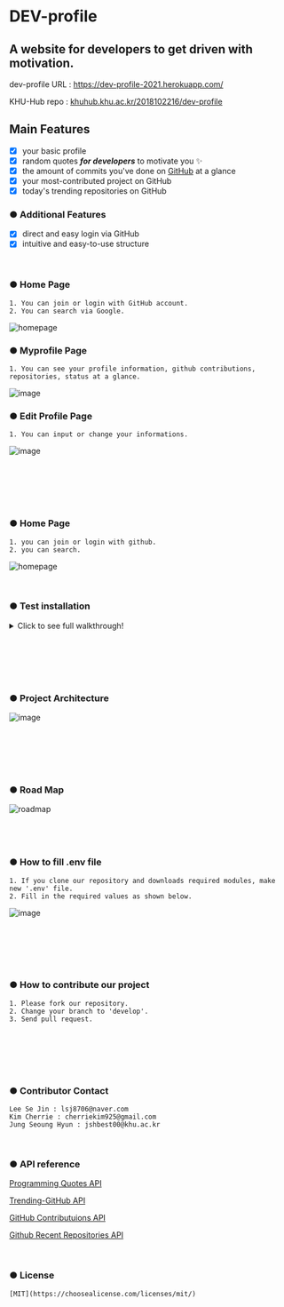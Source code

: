# DEV-profile

## **A website for developers to get driven with motivation.**

dev-profile URL : https://dev-profile-2021.herokuapp.com/

KHU-Hub repo : [khuhub.khu.ac.kr/2018102216/dev-profile](https://khuhub.khu.ac.kr/2018102216/dev-profile)
<br>

## Main Features

- [x] your basic profile
- [x] random quotes **_for developers_** to motivate you :sparkles:
- [x] the amount of commits you've done on [GitHub](https://github.com/) at a glance
- [x] your most-contributed project on GitHub
- [x] today's trending repositories on GitHub

### ● Additional Features

- [x] direct and easy login via GitHub
- [x] intuitive and easy-to-use structure

<br>

### ● Home Page

    1. You can join or login with GitHub account.
    2. You can search via Google.

![homepage](https://oss-2020105657.s3.amazonaws.com/homepage.png)

### ● Myprofile Page

    1. You can see your profile information, github contributions, repositories, status at a glance.

![image](https://oss-2020105657.s3.amazonaws.com/myprofile.png)

### ● Edit Profile Page

    1. You can input or change your informations.

![image](https://oss-2020105657.s3.amazonaws.com/edit+profile.png)

## <br>

<br>

### ● Home Page

    1. you can join or login with github.
    2. you can search.

![homepage](https://oss-2020105657.s3.amazonaws.com/homepage.png)

<br>

### ● Test installation

<details>
<summary>Click to see full walkthrough!</summary>
<div markdown="1">

After cloning repository, type into terminal to automatically install modules and libraries.

```bash
npm install
```

To run server,

```bash
npm run dev:server
```

```bash
npm run dev:assets
```

## <br>

<br>

### ● Installation MongoDB

    1. Access to the MongoDB homepage.

![homepage](https://oss-2020105657.s3.amazonaws.com/MongoDB+homepage.png)

    2. Select options and download MongoDB.

![options](https://oss-2020105657.s3.amazonaws.com/MongoDB+install.png)

    3. If this screen appears when installing MongoDB, please select 'complete' and proceed.

![precaution](https://oss-2020105657.s3.amazonaws.com/MongoDB+precaution.png)

    4. When you enter 'mongo' command in vsc terminal, it is installed well when the screen appears as below.

![image](https://oss-2020105657.s3.amazonaws.com/MongoDB+installation+well.png)

### ● To setting environment variable.

```bash
    -ps. When entering 'mongo' command in vsc terminal, skip this part if it runs well.
```

    1. Find folder where mongoDB is installed, and make a copy of the folder's route.

![image](https://oss-2020105657.s3.amazonaws.com/MongoDB+path.png)

    2. And you open the 'environment variable' page. If using window environment, you can use command (window + R) and input 'sysdm.cpl ,3'. And click 'environment variable'.

![image](https://oss-2020105657.s3.amazonaws.com/environment+window.png)

    3. You must find 'path' in 'system variable' categroy, not 'users variable'. If you find 'path' in 'system variable', then check 'path' and click 'Editing'.

![image](https://oss-2020105657.s3.amazonaws.com/Find+path+in+system+variable.png)

## <br>

<br>

### ● MongoDB Installation

    1. Access to the MongoDB homepage.

![homepage](https://oss-2020105657.s3.amazonaws.com/MongoDB+homepage.png)

    2. Select options and download MongoDB.

![options](https://oss-2020105657.s3.amazonaws.com/MongoDB+install.png)

    3. If this screen appears when installing MongoDB, please select 'complete' and proceed.

![precaution](https://oss-2020105657.s3.amazonaws.com/MongoDB+precaution.png)

    4. If you enter 'mongo' command in vsc terminal, it will be installed with the screen appearing as below.

![image](https://oss-2020105657.s3.amazonaws.com/MongoDB+installation+well.png)

### ● Setting environment variables

```bash
    -ps. When entering 'mongo' command in vsc terminal, skip this part if it runs well.
```

    1. Find the folder where mongoDB is installed, and copy the folder's route.

![image](https://oss-2020105657.s3.amazonaws.com/MongoDB+path.png)

    2. Open the 'environment variable' page. In Windows environment, you can use command (window + R) and input 'sysdm.cpl ,3'. Then, click 'environment variable'.

![image](https://oss-2020105657.s3.amazonaws.com/environment+window.png)

    3. You must find 'path' in 'system variable' categroy, not 'users variable'. If you find 'path' in 'system variable', then check 'path' and click 'Editing'.

![image](https://oss-2020105657.s3.amazonaws.com/Find+path+in+system+variable.png)

    4. Create a new environmental variable path using the Mongo db address you copied earlier.

![image](https://oss-2020105657.s3.amazonaws.com/make+new+environment+path.png)

    5. Please check if Mongo Db is working well refering to the fourth method of "MongoDB Installation".

### ● Nodejs Installation

    install node js.

</div>    
</details>

## <br>

<br>

### ● Project Architecture

![image](https://cherriesbucket.s3.amazonaws.com/OSS_Project_Architecture.png)

## <br>

<br>

### ● Road Map

![roadmap](https://oss-2020105657.s3.amazonaws.com/roadmap.png)

## <br>

### ● How to fill .env file

    1. If you clone our repository and downloads required modules, make new '.env' file.
    2. Fill in the required values as shown below.

![image](https://oss-2020105657.s3.amazonaws.com/fill+env+file.png)

## <br>

<br>

### ● How to contribute our project

    1. Please fork our repository.
    2. Change your branch to 'develop'.
    3. Send pull request.

## <br>

<br>

### ● Contributor Contact

    Lee Se Jin : lsj8706@naver.com
    Kim Cherrie : cherriekim925@gmail.com
    Jung Seoung Hyun : jshbest00@khu.ac.kr

<br>

### ● API reference

[Programming Quotes API](quotes.stormconsultancy.co.uk/random.json)

[Trending-GitHub API](https://docs.trending-github.com/)

[GitHub Contributuions API](https://api.github.com/graphql/)

[Github Recent Repositories API](https://api.github.com/users/${githubNickname}/repos?sort=updated&per_page=2)

<br>
 
### ● License

    [MIT](https://choosealicense.com/licenses/mit/)
